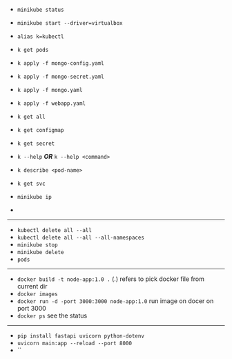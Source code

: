 - `minikube status`
- `minikube start --driver=virtualbox`
- `alias k=kubectl`
- `k get pods`
- `k apply -f mongo-config.yaml`
- `k apply -f mongo-secret.yaml`
- `k apply -f mongo.yaml`
- `k apply -f webapp.yaml`
- `k get all`
- `k get configmap`
- `k get secret`
- `k --help` **_OR_** `k --help <command>`
- `k describe <pod-name>`
- `k get svc`
- `minikube ip`

-

---

- `kubectl delete all --all`
- `kubectl delete all --all --all-namespaces`
- `minikube stop`
- `minikube delete`
- `pods`

---

- `docker build -t node-app:1.0 .` (.) refers to pick docker file from current dir
- `docker images`
- `docker run -d -port 3000:3000 node-app:1.0` run image on docer on port 3000
- `docker ps` see the status

---

- `pip install fastapi uvicorn python-dotenv`
- `uvicorn main:app --reload --port 8000`
- ``
